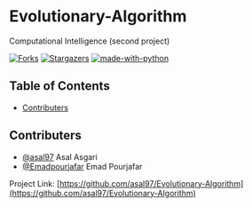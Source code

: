 
<!-- PROJECT SHIELDS -->
<!--
*** I'm using markdown "reference style" links for readability.
*** Reference links are enclosed in brackets [ ] instead of parentheses ( ).
*** See the bottom of this document for the declaration of the reference variables
*** for contributors-url, forks-url, etc. This is an optional, concise syntax you may use.
*** https://www.markdownguide.org/basic-syntax/#reference-style-links
-->

# Evolutionary-Algorithm
Computational Intelligence (second project)

[![Forks][forks-shield]][forks-url]
[![Stargazers][stars-shield]][stars-url]
[![made-with-python](https://img.shields.io/badge/Made%20with-Python-1f425f.svg)](https://www.python.org/)



<!-- TABLE OF CONTENTS -->
## Table of Contents

* [Contributers](#contributers)




<!-- CONTACT -->
## Contributers
* [@asal97](https://github.com/asal97) Asal Asgari
* [@Emadpourjafar](https://github.com/Emadpourjafar) Emad Pourjafar 


Project Link: [https://github.com/asal97/Evolutionary-Algorithm](https://github.com/asal97/Evolutionary-Algorithm)


<!-- MARKDOWN LINKS & IMAGES -->
<!-- https://www.markdownguide.org/basic-syntax/#reference-style-links -->

[forks-shield]: https://img.shields.io/github/forks/asal97/Evolutionary-Algorithm
[forks-url]: https://img.shields.io/github/forks/asal97/Evolutionary-Algorithm
[stars-shield]: https://img.shields.io/github/stars/asal97/Evolutionary-Algorithm
[stars-url]: https://img.shields.io/github/stars/asal97/Evolutionary-Algorithm




